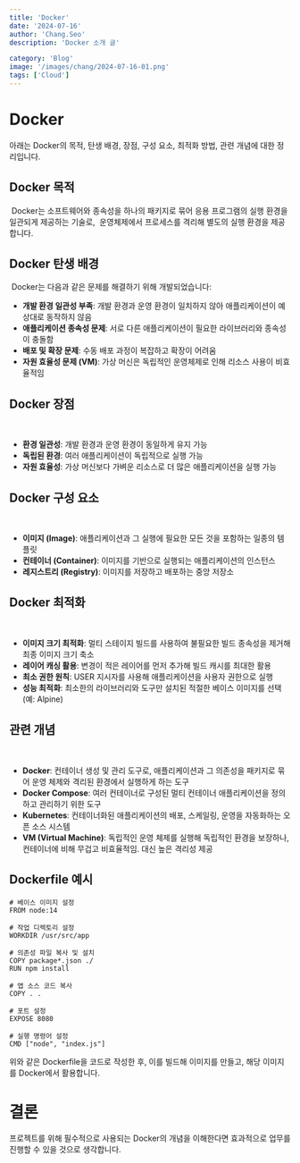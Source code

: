 ```yaml
---
title: 'Docker'
date: '2024-07-16'
author: 'Chang.Seo'
description: 'Docker 소개 글'

category: 'Blog'
image: '/images/chang/2024-07-16-01.png'
tags: ['Cloud']
---
```


# Docker


아래는 Docker의 목적, 탄생 배경, 장점, 구성 요소, 최적화 방법, 관련 개념에 대한 정리입니다.

## Docker 목적
​
Docker는 소프트웨어와 종속성을 하나의 패키지로 묶어 응용 프로그램의 실행 환경을 일관되게 제공하는 기술로,
​
운영체제에서 프로세스를 격리해 별도의 실행 환경을 제공합니다.
​
## Docker 탄생 배경
​
Docker는 다음과 같은 문제를 해결하기 위해 개발되었습니다:
​
-   **개발 환경 일관성 부족**: 개발 환경과 운영 환경이 일치하지 않아 애플리케이션이 예상대로 동작하지 않음
-   **애플리케이션 종속성 문제**: 서로 다른 애플리케이션이 필요한 라이브러리와 종속성이 충돌함
-   **배포 및 확장 문제**: 수동 배포 과정이 복잡하고 확장이 어려움
-   **자원 효율성 문제 (VM)**: 가상 머신은 독립적인 운영체제로 인해 리소스 사용이 비효율적임
​
## Docker 장점
​
-   **환경 일관성**: 개발 환경과 운영 환경이 동일하게 유지 가능
-   **독립된 환경**: 여러 애플리케이션이 독립적으로 실행 가능
-   **자원 효율성**: 가상 머신보다 가벼운 리소스로 더 많은 애플리케이션을 실행 가능
​
## Docker 구성 요소
​
-   **이미지 (Image)**: 애플리케이션과 그 실행에 필요한 모든 것을 포함하는 일종의 템플릿
-   **컨테이너 (Container)**: 이미지를 기반으로 실행되는 애플리케이션의 인스턴스
-   **레지스트리 (Registry)**: 이미지를 저장하고 배포하는 중앙 저장소
​
## Docker 최적화
​
-   **이미지 크기 최적화**: 멀티 스테이지 빌드를 사용하여 불필요한 빌드 종속성을 제거해 최종 이미지 크기 축소
-   **레이어 캐싱 활용**: 변경이 적은 레이어를 먼저 추가해 빌드 캐시를 최대한 활용
-   **최소 권한 원칙**: USER 지시자를 사용해 애플리케이션을 사용자 권한으로 실행
-   **성능 최적화**: 최소한의 라이브러리와 도구만 설치된 적절한 베이스 이미지를 선택 (예: Alpine)
​
## 관련 개념
​
-   **Docker**: 컨테이너 생성 및 관리 도구로, 애플리케이션과 그 의존성을 패키지로 묶어 운영 체제와 격리된 환경에서 실행하게 하는 도구
-   **Docker Compose**: 여러 컨테이너로 구성된 멀티 컨테이너 애플리케이션을 정의하고 관리하기 위한 도구
-   **Kubernetes**: 컨테이너화된 애플리케이션의 배포, 스케일링, 운영을 자동화하는 오픈 소스 시스템
-   **VM (Virtual Machine)**: 독립적인 운영 체제를 실행해 독립적인 환경을 보장하나, 컨테이너에 비해 무겁고 비효율적임. 대신 높은 격리성 제공

## Dockerfile 예시

```
# 베이스 이미지 설정
FROM node:14

# 작업 디렉토리 설정
WORKDIR /usr/src/app

# 의존성 파일 복사 및 설치
COPY package*.json ./
RUN npm install

# 앱 소스 코드 복사
COPY . .

# 포트 설정
EXPOSE 8080

# 실행 명령어 설정
CMD ["node", "index.js"]
```

위와 같은 Dockerfile을 코드로 작성한 후, 이를 빌드해 이미지를 만들고, 해당 이미지를 Docker에서 활용합니다.

# 결론

프로젝트를 위해 필수적으로 사용되는 Docker의 개념을 이해한다면 효과적으로 업무를 진행할 수 있을 것으로 생각합니다.
